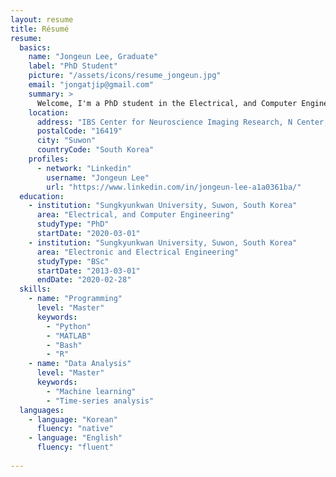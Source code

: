 ```yaml
---
layout: resume
title: Résumé
resume:
  basics:
    name: "Jongeun Lee, Graduate"
    label: "PhD Student"
    picture: "/assets/icons/resume_jongeun.jpg"
    email: "jongatjip@gmail.com"
    summary: >
      Welcome, I'm a PhD student in the Electrical, and Computer Engineering at Sungkyunkwan University (SKKU). My research interests are primarily related with strong consensus that neurodevelopmental disorders (e.g., ASD, ADHD) perceive and process the external world atypically. In particular, I want to understand whole-brain semantic representation mapped during the movie-watching fMRI. To that end, a variety of methods are employed in my project: encoding model, MR-based eye tracking, shared response model, feature extraction from movie using deep neural networks.
    location:
      address: "IBS Center for Neuroscience Imaging Research, N Center, Sungkyunkwan University, Seobu-ro 2066, Jangan-gu"
      postalCode: "16419"
      city: "Suwon"
      countryCode: "South Korea"
    profiles:    
      - network: "Linkedin"
        username: "Jongeun Lee"
        url: "https://www.linkedin.com/in/jongeun-lee-a1a0361ba/"
  education:
    - institution: "Sungkyunkwan University, Suwon, South Korea"
      area: "Electrical, and Computer Engineering"
      studyType: "PhD"
      startDate: "2020-03-01"
    - institution: "Sungkyunkwan University, Suwon, South Korea"
      area: "Electronic and Electrical Engineering"
      studyType: "BSc"
      startDate: "2013-03-01"
      endDate: "2020-02-28"
  skills:
    - name: "Programming"
      level: "Master"
      keywords:
        - "Python"
        - "MATLAB"
        - "Bash"
        - "R"
    - name: "Data Analysis"
      level: "Master"
      keywords:
        - "Machine learning"
        - "Time-series analysis"
  languages:
    - language: "Korean"
      fluency: "native"
    - language: "English"
      fluency: "fluent"
      
---
```

